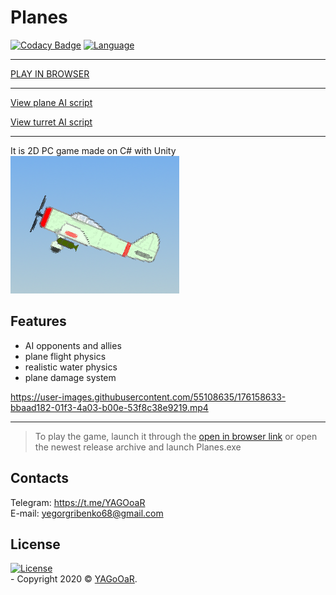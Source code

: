 # Planes
[![Codacy Badge](https://app.codacy.com/project/badge/Grade/82dbf3fe2c584cb096a3f2e6420fc315)](https://www.codacy.com/manual/YAGoOaR/Planes?utm_source=github.com&amp;utm_medium=referral&amp;utm_content=YAGoOaR/Planes&amp;utm_campaign=Badge_Grade)
 [![Language](https://img.shields.io/badge/Language-C%23-blueviolet)](https://en.wikipedia.org/wiki/C_Sharp_(programming_language))
 
 ---
 [PLAY IN BROWSER](https://yagooar.itch.io/planes)

 ---

[View plane AI script](https://github.com/YAGoOaR/Planes/blob/master/Assets/Scripts/AI/AIPlane.cs)

[View turret AI script](https://github.com/YAGoOaR/Planes/blob/master/Assets/Scripts/AI/AITurret.cs)

 ---
 
 It is 2D PC game made on C# with Unity
</br>![icon](/Pictures/icon.png)
## Features
- AI opponents and allies
- plane flight physics
- realistic water physics
- plane damage system

https://user-images.githubusercontent.com/55108635/176158633-bbaad182-01f3-4a03-b00e-53f8c38e9219.mp4

---

> To play the game, launch it through the [open in browser link](https://yagooar.itch.io/planes) or open the newest release archive and launch Planes.exe

## Contacts
Telegram: https://t.me/YAGOoaR
</br>E-mail: yegorgribenko68@gmail.com

## License 
[![License](http://img.shields.io/:license-mit-blue.svg?style=flat-square)](http://badges.mit-license.org)
</br>- Copyright 2020 © <a href="https://github.com/YAGoOaR" target="_blank">YAGoOaR</a>.
